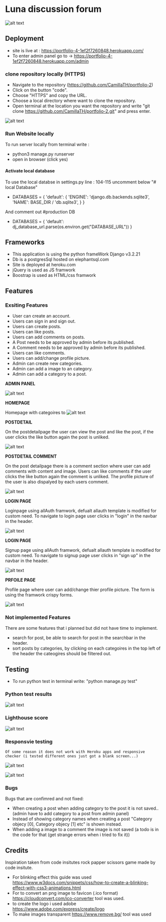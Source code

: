 # Luna discussion forum

![alt text](static/images/luna-logo_transparent.png)

## Deployment

* site is live at : https://portfolio-4-1ef2f7260848.herokuapp.com/
* To enter admin panel go to -> https://portfolio-4-1ef2f7260848.herokuapp.com/admin

### clone repository locally (HTTPS)

* Navigate to the repository (https://github.com/CamillaTH/portfolio-2)
* Click on the button "code".
* Choose "HTTPS" and copy the URL.
* Choose a local directory where want to clone the repository.
* Open terminal at the location you want the repository and write "git clone https://github.com/CamillaTH/portfolio-2.git" and press enter.

![alt text](static/images/readme/luna_readme_clonereporeadme.png)

### Run Website locally

To run server locally from terminal write :
 * python3 manage.py runserver
 * open in browser (click yes)
 
#### Activate local database
To use the local databse in settings.py line : 104-115 uncomment below "# local Database" 
* DATABASES = {
    'default': {
       'ENGINE': 'django.db.backends.sqlite3',
        'NAME': BASE_DIR / 'db.sqlite3',
    }
}

And comment out 
#production DB
* DATABASES = {
     'default': dj_database_url.parse(os.environ.get("DATABASE_URL"))
 }
 
## Frameworks

* This application is using the python frameWork Django v3.2.21
* Db is a postgresSql hosted on elephantsql.com
* Site is deployed at heroku.com
* jQuery is used as JS framwork
* Boostrap is used as HTML/css framwork


## Features 


### Exsiting Features
 
* User can create an account.
* Users can sign in and sign out.
* Users can create posts.
* Users can like posts.
* Users can add comments on posts.
* A Post needs to be approved by admin before its published.
* A Comment needs to be approved by admin before its published.
* Users can like comments.
* Users can add/change profile picture.
* Admin can create new categories.
* Admin can add a image to an category.
* Admin can add a category to a post.
 
 __ADMIN PANEL__

![alt text](static/images/readme/luna_readme_djangoadminpanel.png)

 
 __HOMEPAGE__

Homepage with categoires to 
![alt text](static/images/readme/luna_readme_homepage.png)

__POSTDETAIL__

On the postdetailpage the user can view the post and like the post, if the user clicks the like button again the post is unliked.

![alt text](static/images/readme/luna_readme_postdetailpage.png)

__POSTDETAIL COMMENT__

On the post detailpage there is a comment section where user can add comments with content and image. Users can like comments if the user clicks the like button again the comment is unliked. The profile picture of the user is also dispalyed by each users comment.

![alt text](static/images/readme/luna_readme_postdetailpage_comments.png)

__LOGIN PAGE__

Loginpage using allAuth framwork, defualt allauth template is modified for custom need. To navigate to login page user clicks in "login" in the navbar in the header. 

![alt text](static/images/readme/luna_readme_loginpage.png)

__LOGIN PAGE__

Signup page using allAuth framwork, defualt allauth template is modified for custom need. To navigate to signup page user clicks in "sign up" in the navbar in the header. 

![alt text](static/images/readme/luna_readme_signuppage.png)


__PRFOILE PAGE__

Profile page where user can add/change thier profile picture. The form is using the framwork crispy forms.

![alt text](static/images/readme/luna_readme_profilepage.png)


### Not implemented Features 
 There are some features that i planned but did not have time to implement.
 * search for post, be able to search for post in the searchbar in the header.
 * sort posts by categories, by clicking on each categoires in the top left of the header the cateogires should be filtered out. 

## Testing
 
 * To run python test in terminal write: "python manage.py test"
 
### Python test results
![alt text](static/images/readme/luna_readme_pythontestresults.png)

### Lighthouse score 
![alt text](static/images/readme/luna_readme_lighthousescore.png)

### Responsvie testing 
    Of some reason it does not work with Heroku apps and responsive checker (i tested different ones just got a blank screen...)
![alt text](static/images/readme/luna_readme_responsive_no_work.png)

![alt text](static/images/readme/luna_readme_responsive.png)

### Bugs

Bugs that are confimred and not fixed:
* When creating a post when adding category to the post it is not saved..(admin have to add category to a post from admin panel)
* Instead of showing category names when creating a post "Category objecy [0], Category objecy [1] etc" is shown instead.
* When adding a image to a comment the image is not saved (a todo is in the code for that (get strange errors when i tried to fix it))


## Credits 

Inspiration taken from code insitutes rock papper scissors game made by code insitute.

* For blinking effect this guide was used
https://www.w3docs.com/snippets/css/how-to-create-a-blinking-effect-with-css3-animations.html
* For to convert an png image to favicon (.ico format) 
https://cloudconvert.com/ico-converter tool was used.
* to create the logo i used adobe https://www.adobe.com/express/create/logo
* To make images transparent https://www.remove.bg/ tool was used

